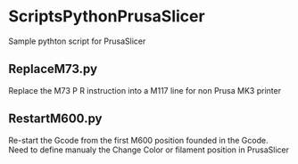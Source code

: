 # ScriptsPythonPrusaSlicer
Sample pythton script for PrusaSlicer

ReplaceM73.py
--

Replace the M73 P R instruction into a M117 line for non Prusa MK3 printer

RestartM600.py
--

Re-start the Gcode from the first M600 position founded in the Gcode. Need to define manualy the Change Color or filament position in PrusaSlicer